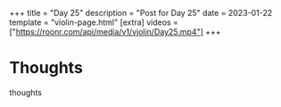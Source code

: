 +++
title = "Day 25"
description = "Post for Day 25"
date = 2023-01-22
template = "violin-page.html"
[extra]
videos = ["https://roonr.com/api/media/v1/violin/Day25.mp4"]
+++

# Thoughts
thoughts